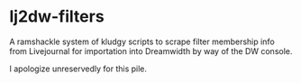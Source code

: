# lj2dw-filters
A ramshackle system of kludgy scripts to scrape filter membership info from Livejournal for importation into Dreamwidth by way of the DW console.

I apologize unreservedly for this pile.
